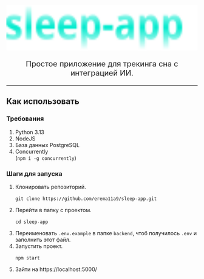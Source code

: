 
<div align = center>

<img src="./assets/logo.svg" width="610" height="120" alt="Logo">

<br>

<p style="font-size: 20px;">Простое приложение для трекинга сна с интеграцией ИИ.</p>

---

</div>

## Как использовать

### Требования
1. Python 3.13
2. NodeJS
3. База данных PostgreSQL
4. Concurrently  
    (`npm i -g concurrently`)

### Шаги для запуска

1. Клонировать репозиторий.  
    ```console
    git clone https://github.com/erema11a9/sleep-app.git
    ```
2. Перейти в папку с проектом.  
    ```console
    cd sleep-app
    ```
3. Переименовать `.env.example` в папке `backend`, чтоб получилось `.env` и заполнить этот файл.
4. Запустить проект.  
    ```console
    npm start
    ```
5. Зайти на https://localhost:5000/
